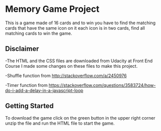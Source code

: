 # Memory Game Project

This is a game made of 16 cards and to win you have to find the matching cards that have the same icon on it each icon is in two cards, find all matching cards to win the game.

## Disclaimer

-The HTML and the CSS files are downloaded from Udacity at Front End Course I made some changes on these files to make this project.

-Shuffle function from http://stackoverflow.com/a/2450976

-Timer function from https://stackoverflow.com/questions/3583724/how-do-i-add-a-delay-in-a-javascript-loop

## Getting Started

To download the game click on the green button in the upper right corner unzip the file and run the HTML file to start the game. 